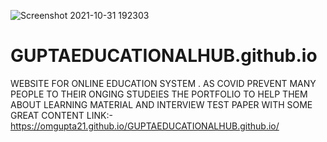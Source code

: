 ![Screenshot 2021-10-31 192303](https://user-images.githubusercontent.com/73100677/139586986-e7a8c871-0527-4d20-90be-aca255c72cc2.png)
# GUPTAEDUCATIONALHUB.github.io
WEBSITE FOR ONLINE EDUCATION SYSTEM . AS COVID PREVENT MANY PEOPLE TO THEIR ONGING STUDEIES THE PORTFOLIO TO HELP THEM ABOUT LEARNING MATERIAL AND INTERVIEW TEST PAPER WITH SOME GREAT CONTENT
LINK:-https://omgupta21.github.io/GUPTAEDUCATIONALHUB.github.io/
